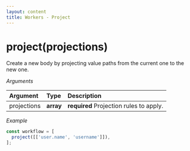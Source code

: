 ```yaml
---
layout: content
title: Workers - Project
---
```


# project(projections)

Create a new body by projecting value paths from the current one to the new one.

_Arguments_

| Argument     | Type       | Description                             |
| :----------- | :--------- | :-------------------------------------- |
| projections  | **array**  | **required** Projection rules to apply. |

_Example_

```js
const workflow = [
  project([['user.name', 'username']]),
];
```
